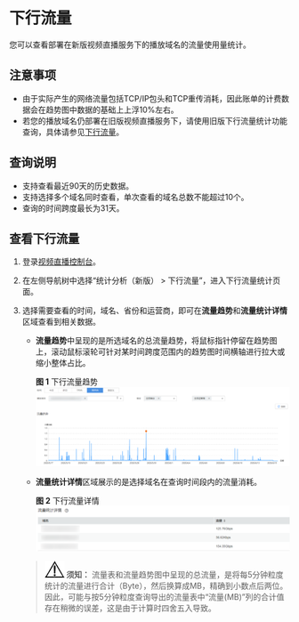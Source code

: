 # 下行流量<a name="live_01_0063"></a>

您可以查看部署在新版视频直播服务下的播放域名的流量使用量统计。

## 注意事项<a name="section17843112918119"></a>

-   由于实际产生的网络流量包括TCP/IP包头和TCP重传消耗，因此账单的计费数据会在趋势图中数据的基础上上浮10%左右。
-   若您的播放域名仍部署在旧版视频直播服务下，请使用旧版下行流量统计功能查询，具体请参见[下行流量](下行流量.md)。

## 查询说明<a name="section27988827"></a>

-   支持查看最近90天的历史数据。
-   支持选择多个域名同时查看，单次查看的域名总数不能超过10个。
-   查询的时间跨度最长为31天。

## 查看下行流量<a name="section176328125914"></a>

1.  登录[视频直播控制台](https://console.huaweicloud.com/live)。
2.  在左侧导航树中选择“统计分析（新版） \> 下行流量”，进入下行流量统计页面。
3.  选择需要查看的时间，域名、省份和运营商，即可在**流量趋势**和**流量统计详情**区域查看到相关数据。

    -   **流量趋势**中呈现的是所选域名的总流量趋势，将鼠标指针停留在趋势图上，滚动鼠标滚轮可针对某时间跨度范围内的趋势图时间横轴进行拉大或缩小整体占比。

        **图 1**  下行流量趋势<a name="fig1729211117393"></a>  
        ![](figures/下行流量趋势-6.png "下行流量趋势-6")

    -   **流量统计详情**区域展示的是选择域名在查询时间段内的流量消耗。

        **图 2**  下行流量详情<a name="fig14292191113918"></a>  
        ![](figures/下行流量详情-7.png "下行流量详情-7")

    >![](public_sys-resources/icon-notice.gif) **须知：** 
    >流量表和流量趋势图中呈现的总流量，是将每5分钟粒度统计的流量进行合计（Byte），然后换算成MB，精确到小数点后两位。因此，可能与按5分钟粒度查询导出的流量表中“流量\(MB\)”列的合计值存在稍微的误差，这是由于计算时四舍五入导致。


